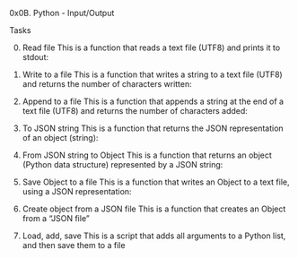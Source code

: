0x0B. Python - Input/Output

Tasks

0. Read file
This is a function that reads a text file (UTF8) and prints it to stdout:

1. Write to a file
This is a function that writes a string to a text file (UTF8) and returns the number of characters written:

2. Append to a file
This is a function that appends a string at the end of a text file (UTF8) and returns the number of characters added:

3. To JSON string
This is a function that returns the JSON representation of an object (string):

4. From JSON string to Object
This is a function that returns an object (Python data structure) represented by a JSON string:

5. Save Object to a file
This is a function that writes an Object to a text file, using a JSON representation:

6. Create object from a JSON file
This is a function that creates an Object from a “JSON file”

7. Load, add, save
This is a script that adds all arguments to a Python list, and then save them to a file
